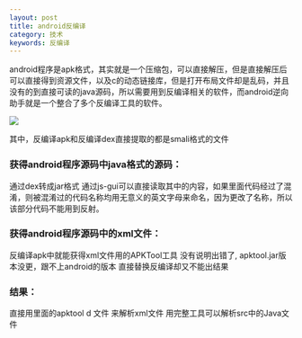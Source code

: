 ```yaml
---
layout: post
title: android反编译
category: 技术
keywords: 反编译
---
```


android程序是apk格式，其实就是一个压缩包，可以直接解压，但是直接解压后可以直接得到资源文件，以及c的动态链接库，但是打开布局文件却是乱码，并且没有的到直接可读的java源码，所以需要用到反编译相关的软件，而android逆向助手就是一个整合了多个反编译工具的软件。

![](http://7xpui7.com1.z0.glb.clouddn.com/blog-apk.png)

其中，反编译apk和反编译dex直接提取的都是smali格式的文件

### 获得android程序源码中java格式的源码：
通过dex转成jar格式   通过js-gui可以直接读取其中的内容，如果里面代码经过了混淆，则被混淆过的代码名称均用无意义的英文字母来命名，因为更改了名称，所以该部分代码不能用到反射。

### 获得android程序源码中的xml文件：

反编译apk中就能获得xml文件用的APKTool工具
没有说明出错了, apktool.jar版本没更，跟不上android的版本
直接替换反编译却又不能出结果

### 结果：

直接用里面的apktool d 文件 来解析xml文件
用完整工具可以解析src中的Java文件
